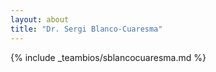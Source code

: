 ```yaml
---
layout: about
title: "Dr. Sergi Blanco-Cuaresma"
---
```


{% include _teambios/sblancocuaresma.md %}